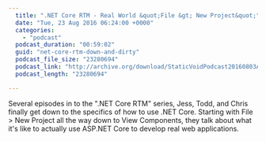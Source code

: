 ```yaml
---
  title: ".NET Core RTM - Real World &quot;File &gt; New Project&quot;"
  date: "Tue, 23 Aug 2016 06:24:00 +0000"
  categories: 
    - "podcast"
  podcast_duration: "00:59:02"
  guid: "net-core-rtm-down-and-dirty"
  podcast_file_size: "23280694"
  podcast_link: "http://archive.org/download/StaticVoidPodcast20160803AspNetCoreHowTo/StaticVoidPodcast-20160803-AspNetCoreHowTo.mp3"
  podcast_length: "23280694"

---
```

Several episodes in to the ".NET Core RTM" series, Jess, Todd, and Chris finally get down to the specifics of how to use .NET Core. Starting with File > New Project all the way down to View Components, they talk about what it's like to actually use ASP.NET Core to develop real web applications.